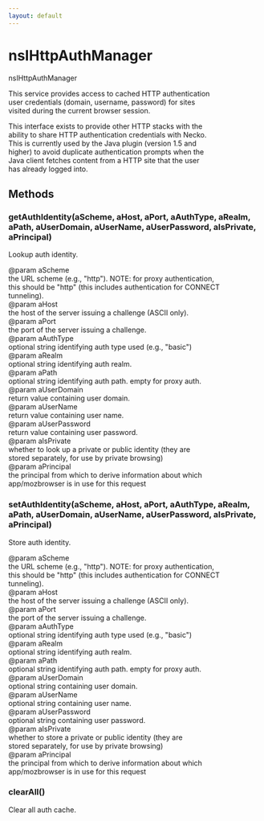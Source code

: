 ```yaml
---
layout: default
---
```


# nsIHttpAuthManager #
  
nsIHttpAuthManager  
  
This service provides access to cached HTTP authentication  
user credentials (domain, username, password) for sites  
visited during the current browser session.  
  
This interface exists to provide other HTTP stacks with the  
ability to share HTTP authentication credentials with Necko.  
This is currently used by the Java plugin (version 1.5 and  
higher) to avoid duplicate authentication prompts when the  
Java client fetches content from a HTTP site that the user  
has already logged into.  
  

## Methods ##

### getAuthIdentity(aScheme, aHost, aPort, aAuthType, aRealm, aPath, aUserDomain, aUserName, aUserPassword, aIsPrivate, aPrincipal) ###
  
Lookup auth identity.  
  
@param aScheme  
       the URL scheme (e.g., "http").  NOTE: for proxy authentication,  
       this should be "http" (this includes authentication for CONNECT  
       tunneling).  
@param aHost  
       the host of the server issuing a challenge (ASCII only).  
@param aPort  
       the port of the server issuing a challenge.  
@param aAuthType  
       optional string identifying auth type used (e.g., "basic")  
@param aRealm  
       optional string identifying auth realm.  
@param aPath  
       optional string identifying auth path. empty for proxy auth.  
@param aUserDomain  
       return value containing user domain.  
@param aUserName  
       return value containing user name.  
@param aUserPassword  
       return value containing user password.  
@param aIsPrivate  
       whether to look up a private or public identity (they are  
       stored separately, for use by private browsing)  
@param aPrincipal  
       the principal from which to derive information about which  
       app/mozbrowser is in use for this request  
  

### setAuthIdentity(aScheme, aHost, aPort, aAuthType, aRealm, aPath, aUserDomain, aUserName, aUserPassword, aIsPrivate, aPrincipal) ###
  
Store auth identity.  
  
@param aScheme  
       the URL scheme (e.g., "http").  NOTE: for proxy authentication,  
       this should be "http" (this includes authentication for CONNECT  
       tunneling).  
@param aHost  
       the host of the server issuing a challenge (ASCII only).  
@param aPort  
       the port of the server issuing a challenge.  
@param aAuthType  
       optional string identifying auth type used (e.g., "basic")  
@param aRealm  
       optional string identifying auth realm.  
@param aPath  
       optional string identifying auth path. empty for proxy auth.  
@param aUserDomain  
       optional string containing user domain.  
@param aUserName  
       optional string containing user name.  
@param aUserPassword  
       optional string containing user password.  
@param aIsPrivate  
       whether to store a private or public identity (they are  
       stored separately, for use by private browsing)  
@param aPrincipal  
       the principal from which to derive information about which  
       app/mozbrowser is in use for this request  
  

### clearAll() ###
  
Clear all auth cache.  
  

